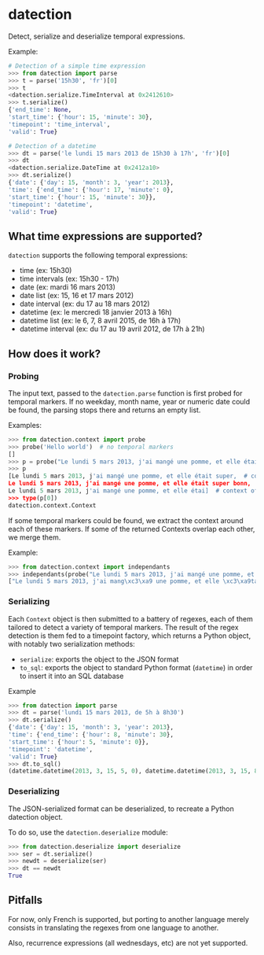 # datection

Detect, serialize and deserialize temporal expressions.

Example:
```python
# Detection of a simple time expression
>>> from datection import parse
>>> t = parse('15h30', 'fr')[0]
>>> t
<datection.serialize.TimeInterval at 0x2412610>
>>> t.serialize()
{'end_time': None,
'start_time': {'hour': 15, 'minute': 30},
'timepoint': 'time_interval',
'valid': True}

# Detection of a datetime
>>> dt = parse('le lundi 15 mars 2013 de 15h30 à 17h', 'fr')[0]
>>> dt
<datection.serialize.DateTime at 0x2412a10>
>>> dt.serialize()
{'date': {'day': 15, 'month': 3, 'year': 2013},
'time': {'end_time': {'hour': 17, 'minute': 0},
'start_time': {'hour': 15, 'minute': 30}},
'timepoint': 'datetime',
'valid': True}
```

## What time expressions are supported?

``datection`` supports the following temporal expressions:

* time (ex: 15h30)
* time intervals (ex: 15h30 - 17h)
* date (ex: mardi 16 mars 2013)
* date list (ex: 15, 16 et 17 mars 2012)
* date interval (ex: du 17 au 18 mars 2012)
* datetime (ex: le mercredi 18 janvier 2013 à 16h)
* datetime list (ex: le 6, 7, 8 avril 2015, de 16h à 17h)
* datetime interval (ex: du 17 au 19 avril 2012, de 17h à 21h)

## How does it work?

### Probing
The input text, passed to the ``datection.parse`` function is first probed for temporal markers.
If no weekday, month name, year or numeric date could be found, the parsing stops there and returns an empty list.

Examples:
```python
>>> from datection.context import probe
>>> probe('Hello world')  # no temporal markers
[]
>>> p = probe("Le lundi 5 mars 2013, j'ai mangé une pomme, et elle était super bonne bonne bonne, comme le jour", 'fr')
>>> p
[Le lundi 5 mars 2013, j'ai mangé une pomme, et elle était super,  # context of 'lundi'
Le lundi 5 mars 2013, j'ai mangé une pomme, et elle était super bonn,  # context of 'mars'
Le lundi 5 mars 2013, j'ai mangé une pomme, et elle étai]  # context of '2013'
>>> type(p[0])
datection.context.Context
```

If some temporal markers could be found, we extract the context around each of these markers.
If some of the returned Contexts overlap each other, we merge them.

Example:
```python
>>> from datection.context import independants
>>> independants(probe("Le lundi 5 mars 2013, j'ai mangé une pomme, et elle était super bonne bonne bonne, comme le jour", 'fr'))
["Le lundi 5 mars 2013, j'ai mang\xc3\xa9 une pomme, et elle \xc3\xa9tait super bonn"]
```

### Serializing
Each ``Context`` object is then submitted to a battery of regexes, each of them tailored to detect a variety of temporal markers.
The result of the regex detection is them fed to a timepoint factory, which returns a Python object, with notably two serialization methods:

* ``serialize``: exports the object to the JSON format
* ``to_sql``: exports the object to standard Python format (``datetime``) in order to insert it into an SQL database

Example
```python
>>> from datection import parse
>>> dt = parse('lundi 15 mars 2013, de 5h à 8h30')
>>> dt.serialize()
{'date': {'day': 15, 'month': 3, 'year': 2013},
'time': {'end_time': {'hour': 8, 'minute': 30},
'start_time': {'hour': 5, 'minute': 0}},
'timepoint': 'datetime',
'valid': True}
>>> dt.to_sql()
(datetime.datetime(2013, 3, 15, 5, 0), datetime.datetime(2013, 3, 15, 8, 30))
```

### Deserializing
The JSON-serialized format can be deserialized, to recreate a Python datection object.

To do so, use the ``datection.deserialize`` module:
```python
>>> from datection.deserialize import deserialize
>>> ser = dt.serialize()
>>> newdt = deserialize(ser)
>>> dt == newdt
True
```

## Pitfalls

For now, only French is supported, but porting to another language merely consists in translating the regexes from one language to another.

Also, recurrence expressions (all wednesdays, etc) are not yet supported.

